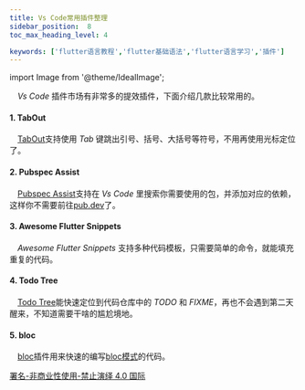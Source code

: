 ```yaml
---
title: Vs Code常用插件整理
sidebar_position:  8
toc_max_heading_level: 4

keywords: ['flutter语言教程','flutter基础语法','flutter语言学习','插件']
---
```


import Image from '@theme/IdealImage';

 _Vs Code_ 插件市场有非常多的提效插件，下面介绍几款比较常用的。

#### 1. TabOut

 [TabOut](https://marketplace.visualstudio.com/items?itemName=albert.TabOut)支持使用 _Tab_ 键跳出引号、括号、大括号等符号，不用再使用光标定位了。

#### 2. Pubspec Assist

 [Pubspec Assist](https://marketplace.visualstudio.com/items?itemName=jeroen-meijer.pubspec-assist)支持在 _Vs Code_ 里搜索你需要使用的包，并添加对应的依赖，这样你不需要前往[pub.dev](https://pub.dev/)了。

#### 3. Awesome Flutter Snippets

 _Awesome Flutter Snippets_ 支持多种代码模板，只需要简单的命令，就能填充重复的代码。

#### 4. Todo Tree

 [Todo Tree](https://marketplace.visualstudio.com/items?itemName=Gruntfuggly.todo-tree)能快速定位到代码仓库中的 _TODO_ 和 _FIXME_，再也不会遇到第二天醒来，不知道需要干啥的尴尬境地。

#### 5. bloc

 [bloc](https://marketplace.visualstudio.com/items?itemName=FelixAngelov.bloc)插件用来快速的编写[bloc模式](https://bloclibrary.dev/#/)的代码。

[署名-非商业性使用-禁止演绎 4.0 国际](https://creativecommons.org/licenses/by-nc-nd/4.0/deed.zh)
